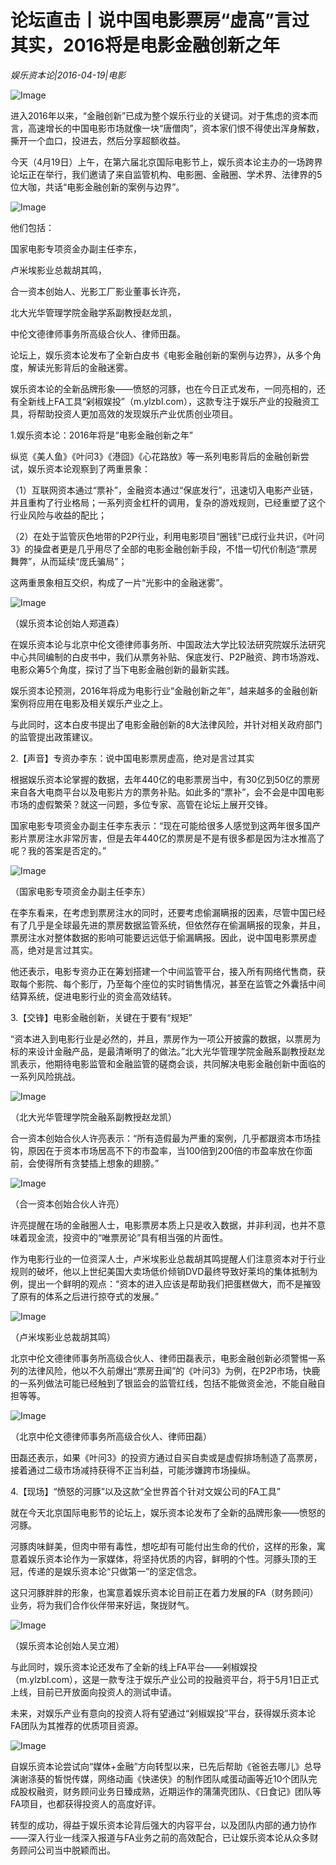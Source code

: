 # 论坛直击丨说中国电影票房“虚高”言过其实，2016将是电影金融创新之年

*娱乐资本论|2016-04-19|电影*

![Image](http://si1.go2yd.com/get-image/0GYgoVgPeYi)

进入2016年以来，“金融创新”已成为整个娱乐行业的关键词。对于焦虑的资本而言，高速增长的中国电影市场就像一块“唐僧肉”，资本家们恨不得使出浑身解数，撕开一个血口，投进去，然后分享超额收益。

今天（4月19日）上午，在第六届北京国际电影节上，娱乐资本论主办的一场跨界论坛正在举行，我们邀请了来自监管机构、电影圈、金融圈、学术界、法律界的5位大咖，共话“电影金融创新的案例与边界”。

![Image](http://si1.go2yd.com/get-image/0GYgocOWGiO)

他们包括：

国家电影专项资金办副主任李东，

卢米埃影业总裁胡其鸣，

合一资本创始人、光影工厂影业董事长许亮，

北大光华管理学院金融学系副教授赵龙凯，

中伦文德律师事务所高级合伙人、律师田磊。

论坛上，娱乐资本论发布了全新白皮书《电影金融创新的案例与边界》，从多个角度，解读光影背后的金融迷雾。

娱乐资本论的全新品牌形象——愤怒的河豚，也在今日正式发布，一同亮相的，还有全新线上FA工具“剁椒娱投”（m.ylzbl.com），这款专注于娱乐产业的投融资工具，将帮助投资人更加高效的发现娱乐产业优质创业项目。

1.娱乐资本论：2016年将是“电影金融创新之年”

纵览《美人鱼》《叶问3》《港囧》《心花路放》等一系列电影背后的金融创新尝试，娱乐资本论观察到了两重景象：

（1）互联网资本通过“票补”，金融资本通过“保底发行”，迅速切入电影产业链，并且重构了行业格局；一系列资金杠杆的调用，复杂的游戏规则，已经重塑了这个行业风险与收益的配比；

（2）在处于监管灰色地带的P2P行业，利用电影项目“圈钱”已成行业共识，《叶问3》的操盘者更是几乎用尽了全部的电影金融创新手段，不惜一切代价制造“票房舞弊”，从而延续“庞氏骗局”；

这两重景象相互交织，构成了一片“光影中的金融迷雾”。

![Image](http://si1.go2yd.com/get-image/0GYgobNQiLw)

（娱乐资本论创始人郑道森）

在娱乐资本论与北京中伦文德律师事务所、中国政法大学比较法研究院娱乐法研究中心共同编制的白皮书中，我们从票务补贴、保底发行、P2P融资、跨市场游戏、电影众筹5个角度，探讨了当下电影金融创新的最新实践。

娱乐资本论预测，2016年将成为电影行业“金融创新之年”，越来越多的金融创新案例将应用在电影及相关娱乐产业之上。

与此同时，这本白皮书提出了电影金融创新的8大法律风险，并针对相关政府部门的监管提出政策建议。

2.【声音】专资办李东：说中国电影票房虚高，绝对是言过其实

根据娱乐资本论掌握的数据，去年440亿的电影票房当中，有30亿到50亿的票房来自各大电商平台以及电影片方的票务补贴。如此多的“票补”，会不会是中国电影市场的虚假繁荣？就这一问题，多位专家、高管在论坛上展开交锋。

国家电影专项资金办副主任李东表示：“现在可能给很多人感觉到这两年很多国产影片票房注水非常厉害，但是去年440亿的票房是不是有很多都是因为注水推高了呢？我的答案是否定的。”

![Image](http://si1.go2yd.com/get-image/0GYgohsu1mS)

（国家电影专项资金办副主任李东）

在李东看来，在考虑到票房注水的同时，还要考虑偷漏瞒报的因素，尽管中国已经有了几乎是全球最先进的票房数据监管系统，但依然存在偷漏瞒报的现象，并且，票房注水对整体数据的影响可能要远远低于偷漏瞒报。因此，说中国电影票房虚高，绝对是言过其实。

他还表示，电影专资办正在筹划搭建一个中间监管平台，接入所有网络代售商，获取每个影院、每个影厅，乃至每个座位的实时销售情况，甚至在监管之外囊括中间结算系统，促进电影行业的资金高效结转。

3.【交锋】电影金融创新，关键在于要有“规矩”

“资本进入到电影行业是必然的，并且，票房作为一项公开披露的数据，以票房为标的来设计金融产品，是最清晰明了的做法。”北大光华管理学院金融系副教授赵龙凯表示，他期待电影监管和金融监管的磋商会谈，共同解决电影金融创新中面临的一系列风险挑战。

![Image](http://si1.go2yd.com/get-image/0GYgogWNTDU)

（北大光华管理学院金融系副教授赵龙凯）

合一资本创始合伙人许亮表示：“所有造假最为严重的案例，几乎都跟资本市场挂钩，原因在于资本市场居高不下的市盈率，当100倍到200倍的市盈率放在你面前，会使得所有贪婪插上想象的翅膀。”

![Image](http://si1.go2yd.com/get-image/0GYgoY5GBnc)

（合一资本创始合伙人许亮）

许亮提醒在场的金融圈人士，电影票房本质上只是收入数据，并非利润，也并不意味着现金流，投资中的“唯票房论”具有相当强的片面性。

作为电影行业的一位资深人士，卢米埃影业总裁胡其鸣提醒人们注意资本对于行业规则的破坏，他以上世纪美国大卖场低价倾销DVD最终导致好莱坞的集体抵制为例，提出一个鲜明的观点：“资本的进入应该是帮助我们把蛋糕做大，而不是摧毁了原有的体系之后进行掠夺式的发展。”

![Image](http://si1.go2yd.com/get-image/0GYgodwWphA)

（卢米埃影业总裁胡其鸣）

北京中伦文德律师事务所高级合伙人、律师田磊表示，电影金融创新必须警惕一系列的法律风险，他以不久前爆出“票房丑闻”的《叶问3》为例，在P2P市场，快鹿的一系列做法可能已经触到了银监会的监管红线，包括不能做资金池，不能自融自担等等。

![Image](http://si1.go2yd.com/get-image/0GYgoZZGUWu)

（北京中伦文德律师事务所高级合伙人、律师田磊）

田磊还表示，如果《叶问3》的投资方通过自买自卖或是虚假排场制造了高票房，接着通过二级市场减持获得不正当利益，可能涉嫌跨市场操纵。

4.【现场】“愤怒的河豚”以及这款“全世界首个针对文娱公司的FA工具”

就在今天北京国际电影节的论坛上，娱乐资本论发布了全新的品牌形象——愤怒的河豚。

河豚肉味鲜美，但肉中带有毒性，想吃却有可能付出生命的代价，这样的形象，寓意着娱乐资本论作为一家媒体，将坚持优质的内容，鲜明的个性。河豚头顶的王冠，传递的是娱乐资本论“只做第一”的坚定信念。

这只河豚胖胖的形象，也寓意着娱乐资本论目前正在着力发展的FA（财务顾问）业务，将为我们合作伙伴带来好运，聚拢财气。

![Image](http://si1.go2yd.com/get-image/0GYgoWsNff6)

（娱乐资本论创始人吴立湘）

与此同时，娱乐资本论还发布了全新的线上FA平台——剁椒娱投（m.ylzbl.com），这是一款专注于娱乐产业公司的投融资平台，将于5月1日正式上线，目前已开放面向投资人的测试申请。

未来，对娱乐产业有意向的投资人将有望通过“剁椒娱投”平台，获得娱乐资本论FA团队为其推荐的优质项目资源。

![Image](http://si1.go2yd.com/get-image/0GYgofCup2O)

自娱乐资本论尝试向“媒体+金融”方向转型以来，已先后帮助《爸爸去哪儿》总导演谢涤葵的皙悦传媒，网络动画《快递侠》的制作团队咸蛋动画等近10个团队完成股权融资，财务顾问业务日臻成熟，近期运作的蒲蒲壳团队、《日食记》团队等FA项目，也都获得投资人的高度好评。

转型的成功，得益于娱乐资本论背后强大的内容平台，以及团队内部的通力协作——深入行业一线深入报道与FA业务之前的高效配合，已让娱乐资本论从众多财务顾问公司当中脱颖而出。


